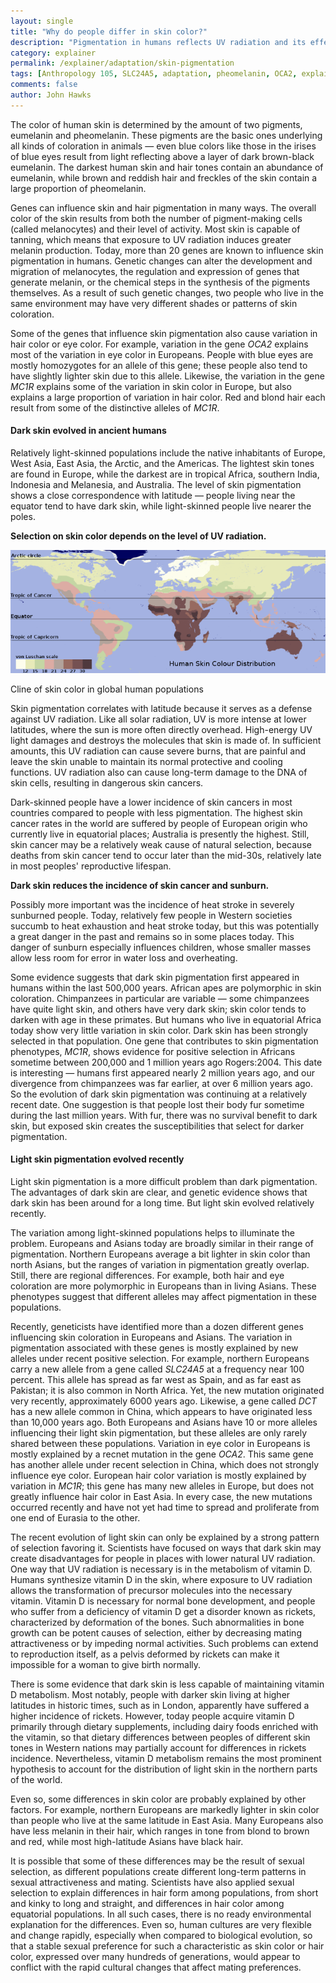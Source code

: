 ```yaml
---
layout: single 
title: "Why do people differ in skin color?" 
description: "Pigmentation in humans reflects UV radiation and its effects on biology and health in recent human evolution." 
category: explainer
permalink: /explainer/adaptation/skin-pigmentation
tags: [Anthropology 105, SLC24A5, adaptation, pheomelanin, OCA2, explainer, vitamin D, eumelanin, UV radiation, melanin, pigmentation, melanocyte, MC1R] 
comments: false 
author: John Hawks 
---
```



The color of human skin is determined by the amount of two pigments, eumelanin and pheomelanin. These pigments are the basic ones underlying all kinds of coloration in animals &mdash; even blue colors like those in the irises of blue eyes result from light reflecting above a layer of dark brown-black eumelanin. The darkest human skin and hair tones contain an abundance of eumelanin, while brown and reddish hair and freckles of the skin contain a large proportion of pheomelanin. 

Genes can influence skin and hair pigmentation in many ways. The overall color of the skin results from both the number of pigment-making cells (called melanocytes) and their level of activity. Most skin is capable of tanning, which means that exposure to UV radiation induces greater melanin production. Today, more than 20 genes are known to influence skin pigmentation in humans. Genetic changes can alter the development and migration of melanocytes, the regulation and expression of genes that generate melanin, or the chemical steps in the synthesis of the pigments themselves. As a result of such genetic changes, two people who live in the same environment may have very different shades or patterns of skin coloration. 

Some of the genes that influence skin pigmentation also cause variation in hair color or eye color. For example, variation in the gene <em>OCA2</em> explains most of the variation in eye color in Europeans. People with blue eyes are mostly homozygotes for an allele of this gene; these people also tend to have slightly lighter skin due to this allele. Likewise, the variation in the gene <em>MC1R</em> explains some of the variation in skin color in Europe, but also explains a large proportion of variation in hair color. Red and blond hair each result from some of the distinctive alleles of <em>MC1R</em>. 



<h4>Dark skin evolved in ancient humans</h4>

Relatively light-skinned populations include the native inhabitants of Europe, West Asia, East Asia, the Arctic, and the Americas. The lightest skin tones are found in Europe, while the darkest are in tropical Africa, southern India, Indonesia and Melanesia, and Australia. The level of skin pigmentation shows a close correspondence with latitude &mdash; people living near the equator tend to have dark skin, while light-skinned people live nearer the poles. 



<strong>Selection on skin color depends on the level of UV radiation.</strong>

<div class="middle-picture">
<img src="/graphics/skin_color_cline.png" />
<p class="caption">Cline of skin color in global human populations</p>
</div>

Skin pigmentation correlates with latitude because it serves as a defense against UV radiation. Like all solar radiation, UV is more intense at lower latitudes, where the sun is more often directly overhead. High-energy UV light damages and destroys the molecules that skin is made of. In sufficient amounts, this UV radiation can cause severe burns, that are painful and leave the skin unable to maintain its normal protective and cooling functions. UV radiation also can cause long-term damage to the DNA of skin cells, resulting in dangerous skin cancers. 

Dark-skinned people have a lower incidence of skin cancers in most countries compared to people with less pigmentation. The highest skin cancer rates in the world are suffered by people of European origin who currently live in equatorial places; Australia is presently the highest. Still, skin cancer may be a relatively weak cause of natural selection, because deaths from skin cancer tend to occur later than the mid-30s, relatively late in most peoples' reproductive lifespan. 



<strong>Dark skin reduces the incidence of skin cancer and sunburn.</strong>

Possibly more important was the incidence of heat stroke in severely sunburned people. Today, relatively few people in Western societies succumb to heat exhaustion and heat stroke today, but this was potentially a great danger in the past and remains so in some places today. This danger of sunburn especially influences children, whose smaller masses allow less room for error in water loss and overheating. 

Some evidence suggests that dark skin pigmentation first appeared in humans within the last 500,000 years. African apes are polymorphic in skin coloration. Chimpanzees in particular are variable &mdash; some chimpanzees have quite light skin, and others have very dark skin; skin color tends to darken with age in these primates. But humans who live in equatorial Africa today show very little variation in skin color. Dark skin has been strongly selected in that population. One gene that contributes to skin pigmentation phenotypes, <em>MC1R</em>, shows evidence for positive selection in Africans sometime between 200,000 and 1 million years ago <bib>Rogers:2004</bib>. This date is interesting &mdash; humans first appeared nearly 2 million years ago, and our divergence from chimpanzees was far earlier, at over 6 million years ago. So the evolution of dark skin pigmentation was continuing at a relatively recent date. One suggestion is that people lost their body fur sometime during the last million years. With fur, there was no survival benefit to dark skin, but exposed skin creates the susceptibilities that select for darker pigmentation. 



<h4>Light skin pigmentation evolved recently</h4>

Light skin pigmentation is a more difficult problem than dark pigmentation. The advantages of dark skin are clear, and genetic evidence shows that dark skin has been around for a long time. But light skin evolved relatively recently. 

The variation among light-skinned populations helps to illuminate the problem. Europeans and Asians today are broadly similar in their range of pigmentation. Northern Europeans average a bit lighter in skin color than north Asians, but the ranges of variation in pigmentation greatly overlap. Still, there are regional differences. For example, both hair and eye coloration are more polymorphic in Europeans than in living Asians. These phenotypes suggest that different alleles may affect pigmentation in these populations. 

Recently, geneticists have identified more than a dozen different genes influencing skin coloration in Europeans and Asians. The variation in pigmentation associated with these genes is mostly explained by new alleles under recent positive selection. For example, northern Europeans carry a new allele from a gene called <em>SLC24A5</em> at a frequency near 100 percent. This allele has spread as far west as Spain, and as far east as Pakistan; it is also common in North Africa. Yet, the new mutation originated very recently, approximately 6000 years ago. Likewise, a gene called <em>DCT</em> has a new allele common in China, which appears to have originated less than 10,000 years ago. Both Europeans and Asians have 10 or more alleles influencing their light skin pigmentation, but these alleles are only rarely shared between these populations. Variation in eye color in Europeans is mostly explained by a recnet mutation in the gene <em>OCA2</em>. This same gene has another allele under recent selection in China, which does not strongly influence eye color. European hair color variation is mostly explained by variation in <em>MC1R</em>; this gene has many new alleles in Europe, but does not greatly influence hair color in East Asia. In every case, the new mutations occurred recently and have not yet had time to spread and proliferate from one end of Eurasia to the other. 

The recent evolution of light skin can only be explained by a strong pattern of selection favoring it. Scientists have focused on ways that dark skin may create disadvantages for people in places with lower natural UV radiation. One way that UV radiation is necessary is in the metabolism of vitamin D. Humans synthesize vitamin D in the skin, where exposure to UV radiation allows the transformation of precursor molecules into the necessary vitamin. Vitamin D is necessary for normal bone development, and people who suffer from a deficiency of vitamin D get a disorder known as rickets, characterized by deformation of the bones. Such abnormalities in bone growth can be potent causes of selection, either by decreasing mating attractiveness or by impeding normal activities. Such problems can extend to reproduction itself, as a pelvis deformed by rickets can make it impossible for a woman to give birth normally. 

There is some evidence that dark skin is less capable of maintaining vitamin D metabolism. Most notably, people with darker skin living at higher latitudes in historic times, such as in London, apparently have suffered a higher incidence of rickets. However, today people acquire vitamin D primarily through dietary supplements, including dairy foods enriched with the vitamin, so that dietary differences between peoples of different skin tones in Western nations may partially account for differences in rickets incidence. Nevertheless, vitamin D metabolism remains the most prominent hypothesis to account for the distribution of light skin in the northern parts of the world. 

Even so, some differences in skin color are probably explained by other factors. For example, northern Europeans are markedly lighter in skin color than people who live at the same latitude in East Asia. Many Europeans also have less melanin in their hair, which ranges in tone from blond to brown and red, while most high-latitude Asians have black hair. 

It is possible that some of these differences may be the result of sexual selection, as different populations create different long-term patterns in sexual attractiveness and mating. Scientists have also applied sexual selection to explain differences in hair form among populations, from short and kinky to long and straight, and differences in hair color among equatorial populations. In all such cases, there is no ready environmental explanation for the differences. Even so, human cultures are very flexible and change rapidly, especially when compared to biological evolution, so that a stable sexual preference for such a characteristic as skin color or hair color, expressed over many hundreds of generations, would appear to conflict with the rapid cultural changes that affect mating preferences. 


